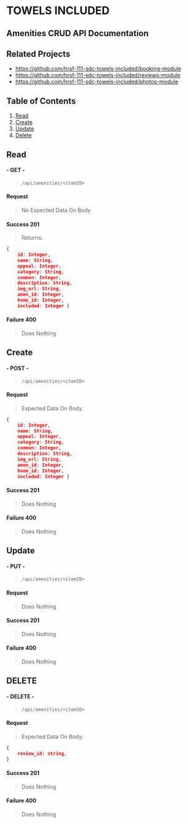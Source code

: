 # TOWELS INCLUDED
## Amenities CRUD API Documentation

## Related Projects

  - https://github.com/hrsf-111-sdc-towels-included/booking-module
  - https://github.com/hrsf-111-sdc-towels-included/reviews-module
  - https://github.com/hrsf-111-sdc-towels-included/photos-module

## Table of Contents
1. [Read](#Read)
1. [Create](#Create)
1. [Update](#Update)
1. [Delete](#Delete)

## Read
#### - GET -
>`/api/amenities/<itemID>`
#### Request
> No Expected Data On Body

#### Success 201
> Returns: 
```json
{
    id: Integer,
    name: String,
    appeal: Integer,
    category: String,
    common: Integer,
    description: String,
    img_url: String,
    amen_id: Integer,
    home_id: Integer,
    included: Integer }
```

#### Failure 400
> Does Nothing


## Create
#### - POST -
>`/api/amenities/<itemID>`
#### Request
> Expected Data On Body:
```json
{
    id: Integer,
    name: String,
    appeal: Integer,
    category: String,
    common: Integer,
    description: String,
    img_url: String,
    amen_id: Integer,
    home_id: Integer,
    included: Integer }
```
#### Success 201
> Does Nothing

#### Failure 400
> Does Nothing

## Update
#### - PUT -
>`/api/amenities/<itemID>`
#### Request
> Does Nothing
#### Success 201
> Does Nothing

#### Failure 400
> Does Nothing

## DELETE
#### - DELETE -
>`/api/amenities/<itemID>`
#### Request
> Expected Data On Body:
```json
{
    review_id: string,
}
```
#### Success 201
> Does Nothing

#### Failure 400
> Does Nothing